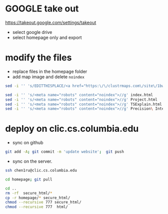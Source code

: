 # GOOGLE take out 

https://takeout.google.com/settings/takeout

- select google drive
- select homepage only and export

# modify the files 
- replace files in the homepage folder
- add map image and delete `noindex`

```bash
sed -i '' 's/EDITTHISPLACE/<a href="https:\/\/clustrmaps.com\/site\/1bwc8"  title="Visit tracker"><img src="https:\/\/www.clustrmaps.com\/map_v2.png?d=KsmYlrZjZoOFkZQbaRUASTztAvL9_2OmjD38hI8orEI&cl=ffffff"\/><\/a>/g' index.html

sed -i '' 's/<meta name="robots" content="noindex">//g' index.html
sed -i '' 's/<meta name="robots" content="noindex">//g' Project.html
sed -i '' 's/<meta name="robots" content="noindex">//g' TSExplain.html
sed -i '' 's/<meta name="robots" content="noindex">//g' Precision\ Interface.html

```

# deploy on clic.cs.columbia.edu

- sync on github
```bash
git add -A; git commit -m 'update website';  git push
```
- sync on the server.
```bash
ssh chen1ru@clic.cs.columbia.edu
```
```bash
cd homepage; git pull
```

```bash
cd ..
rm -rf  secure_html/*
cp -r homepage/* secure_html/
chmod --recursive 777 secure_html/
chmod --recursive 777  html/
```
